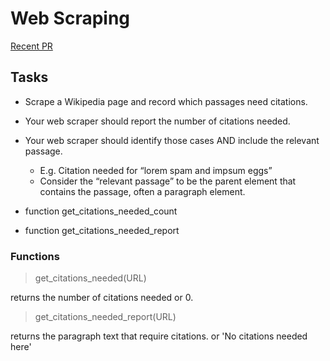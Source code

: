 # Web Scraping

[Recent PR]()

## Tasks

- Scrape a Wikipedia page and record which passages need citations.
- Your web scraper should report the number of citations needed.
- Your web scraper should identify those cases AND include the relevant passage.
  - E.g. Citation needed for “lorem spam and impsum eggs”
  - Consider the “relevant passage” to be the parent element that contains the passage, often a paragraph element.

- function get_citations_needed_count
- function get_citations_needed_report

### Functions

> get_citations_needed(URL)

returns the number of citations needed or 0.

> get_citations_needed_report(URL)

returns the paragraph text that require citations. or 'No citations needed here'
